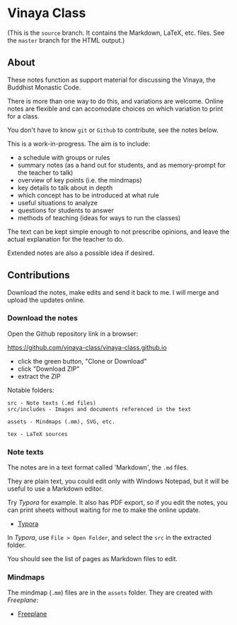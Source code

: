 # Vinaya Class

(This is the `source` branch. It contains the Markdown, LaTeX, etc. files. See
the `master` branch for the HTML output.)

## About

These notes function as support material for discussing the Vinaya, the Buddhist
Monastic Code.

There is more than one way to do this, and variations are welcome. Online notes
are flexible and can accomodate choices on which variation to print for a class.

You don't have to know `git` or `Github` to contribute, see the notes below.

This is a work-in-progress. The aim is to include:

- a schedule with groups or rules
- summary notes (as a hand out for students, and as memory-prompt for the teacher to talk)
- overview of key points (i.e. the mindmaps)
- key details to talk about in depth
- which concept has to be introduced at what rule
- useful situations to analyze
- questions for students to answer
- methods of teaching (ideas for ways to run the classes)

The text can be kept simple enough to not prescribe opinions, and leave the
actual explanation for the teacher to do.

Extended notes are also a possible idea if desired.

## Contributions

Download the notes, make edits and send it back to me. I will merge and upload
the updates online.

### Download the notes

Open the Github repository link in a browser:

https://github.com/vinaya-class/vinaya-class.github.io

- click the green button, "Clone or Download"
- click "Download ZIP"
- extract the ZIP

Notable folders:

```
src - Note texts (.md files)
src/includes - Images and documents referenced in the text

assets - Mindmaps (.mm), SVG, etc.

tex - LaTeX sources
```

### Note texts

The notes are in a text format called 'Markdown', the `.md` files.

They are plain text, you could edit only with Windows Notepad, but it will be
useful to use a Markdown editor.

Try *Typora* for example. It also has PDF export, so if you edit the notes, you
can print sheets without waiting for me to make the online update.

- [Typora](https://typora.io)

In *Typora*, use `File > Open Folder`, and select the `src` in the extracted
folder.

You should see the list of pages as Markdown files to edit.

### Mindmaps

The mindmap (`.mm`) files are in the `assets` folder. They are created with
*Freeplane*:

- [Freeplane](https://www.freeplane.org/wiki/index.php/Home)

